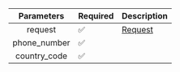 |   Parameters 	    | Required           	| Description 	               |
|:-----------------:|--------------------	|-------------	                |
|   request    	    | :white_check_mark: 	| [Request](Request.md)     	|
| phone_number    	 | :white_check_mark: 	|      	|
| country_code    	 | :white_check_mark: 	|      	|

